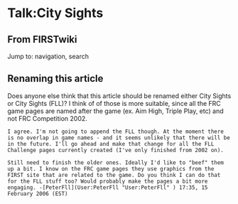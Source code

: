 # Talk:City Sights

## From FIRSTwiki

Jump to: navigation, search

## Renaming this article

Does anyone else think that this article should be renamed either City Sights or City Sights (FLL)? I think of of those is more suitable, since all the FRC game pages are named after the game (ex. Aim High, Triple Play, etc) and not FRC Competition 2002.

```
I agree. I'm not going to append the FLL though. At the moment there is no overlap in game names - and it seems unlikely that there will be in the future. I'll go ahead and make that change for all the FLL Challenge pages currently created (I've only finished from 2002 on). 

Still need to finish the older ones. Ideally I'd like to "beef" them up a bit. I know on the FRC game pages they use graphics from the FIRST site that are related to the game. Do you think I can do that for the FLL stuff too? Would probably make the pages a bit more engaging. -[PeterFll](User:PeterFll "User:PeterFll" ) 17:35, 15 February 2006 (EST) 
```
